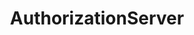 ---
layout: swaggerui2_page
title: 'AuthorizationServer'
categories: api_docs
swagger: ../api_docs/AuthorizationServer.yml
permalink: ../pages/api_explorer/AuthorizationServer
---